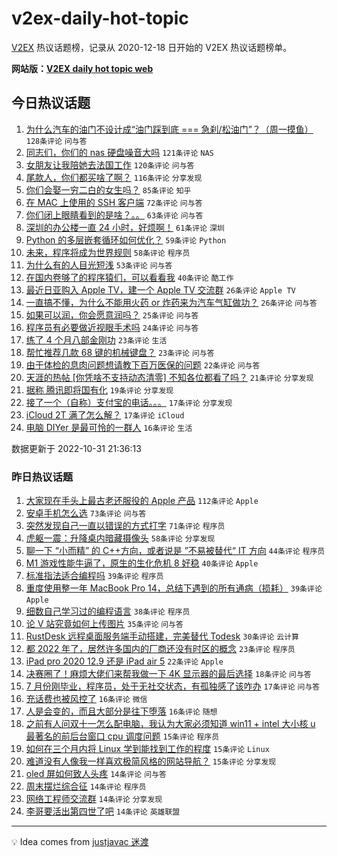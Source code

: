 # v2ex-daily-hot-topic

[V2EX](https://www.v2ex.com/) 热议话题榜，记录从 2020-12-18 日开始的 V2EX 热议话题榜单。

**网站版：[V2EX daily hot topic web](https://boojack.github.io/v2ex-daily-hot-topic-web/)**

## 今日热议话题

<!-- TODAY BEGIN -->

1. [为什么汽车的油门不设计成“油门踩到底 === 急刹/松油门”？（周一摸鱼）](https://www.v2ex.com/t/891394) `128条评论` `问与答`
1. [同志们，你们的 nas 硬盘噪音大吗](https://www.v2ex.com/t/891332) `121条评论` `NAS`
1. [女朋友让我陪她去法国工作](https://www.v2ex.com/t/891341) `120条评论` `问与答`
1. [尾款人，你们都买啥了啊？](https://www.v2ex.com/t/891486) `116条评论` `分享发现`
1. [你们会娶一穷二白的女生吗？](https://www.v2ex.com/t/891399) `85条评论` `知乎`
1. [在 MAC 上使用的 SSH 客户端](https://www.v2ex.com/t/891314) `72条评论` `问与答`
1. [你们闭上眼睛看到的是啥？。。](https://www.v2ex.com/t/891392) `63条评论` `问与答`
1. [深圳的办公楼一直 24 小时，好烦啊！](https://www.v2ex.com/t/891356) `61条评论` `深圳`
1. [Python 的多层嵌套循环如何优化？](https://www.v2ex.com/t/891370) `59条评论` `Python`
1. [未来，程序将成为世界规则](https://www.v2ex.com/t/891548) `58条评论` `程序员`
1. [为什么有的人目光短浅](https://www.v2ex.com/t/891321) `53条评论` `问与答`
1. [在国内卷够了的程序猿们，可以看看我](https://www.v2ex.com/t/891569) `40条评论` `酷工作`
1. [最近日亚购入 Apple TV，建一个 Apple TV 交流群](https://www.v2ex.com/t/891458) `26条评论` `Apple TV`
1. [一直搞不懂，为什么不能用火药 or 炸药来为汽车气缸做功？](https://www.v2ex.com/t/891369) `26条评论` `问与答`
1. [如果可以润，你会愿意润吗？](https://www.v2ex.com/t/891551) `25条评论` `问与答`
1. [程序员有必要做近视眼手术吗](https://www.v2ex.com/t/891508) `24条评论` `问与答`
1. [练了 4 个月八部金刚功](https://www.v2ex.com/t/891381) `23条评论` `生活`
1. [帮忙推荐几款 68 键的机械键盘？](https://www.v2ex.com/t/891351) `23条评论` `问与答`
1. [由于体检的息肉问题想请教下百万医保的问题](https://www.v2ex.com/t/891311) `22条评论` `问与答`
1. [天涯的热帖 [你凭啥不支持动态清零] 不知各位都看了吗？](https://www.v2ex.com/t/891519) `21条评论` `分享发现`
1. [据称 腾讯即将国有化](https://www.v2ex.com/t/891615) `19条评论` `分享发现`
1. [接了一个（自称）支付宝的电话。。。](https://www.v2ex.com/t/891490) `17条评论` `分享发现`
1. [iCloud 2T 满了怎么解？](https://www.v2ex.com/t/891402) `17条评论` `iCloud`
1. [电脑 DIYer 是最可怜的一群人](https://www.v2ex.com/t/891581) `16条评论` `生活`

数据更新于 2022-10-31 21:36:13

<!-- TODAY END -->

### 昨日热议话题

<!-- YESTERDAY BEGIN -->

1. [大家现在手头上最古老还服役的 Apple 产品](https://www.v2ex.com/t/891165) `112条评论` `Apple`
1. [安卓手机怎么选](https://www.v2ex.com/t/891114) `73条评论` `问与答`
1. [突然发现自己一直以错误的方式打字](https://www.v2ex.com/t/891131) `71条评论` `程序员`
1. [虎躯一震：升降桌内暗藏摄像头](https://www.v2ex.com/t/891101) `58条评论` `分享发现`
1. [聊一下 “小而精” 的 C++方向，或者说是 ”不易被替代“ IT 方向](https://www.v2ex.com/t/891097) `44条评论` `程序员`
1. [M1 游戏性能牛逼了，原生的生化危机 8 好稳](https://www.v2ex.com/t/891152) `40条评论` `Apple`
1. [标准指法适合编程吗](https://www.v2ex.com/t/891157) `39条评论` `程序员`
1. [重度使用整一年 MacBook Pro 14，总结下遇到的所有通病（损耗）](https://www.v2ex.com/t/891176) `39条评论` `Apple`
1. [细数自己学习过的编程语言](https://www.v2ex.com/t/891197) `38条评论` `程序员`
1. [论 V 站究竟如何上传图片](https://www.v2ex.com/t/891241) `35条评论` `问与答`
1. [RustDesk 远程桌面服务端手动搭建，完美替代 Todesk](https://www.v2ex.com/t/891123) `30条评论` `云计算`
1. [都 2022 年了，居然许多国内的厂商还没有时区的概念](https://www.v2ex.com/t/891242) `23条评论` `程序员`
1. [iPad pro 2020 12.9 还是 iPad air 5](https://www.v2ex.com/t/891082) `22条评论` `Apple`
1. [决赛圈了！麻烦大佬们来帮我做一下 4K 显示器的最后选择](https://www.v2ex.com/t/891141) `18条评论` `问与答`
1. [7 月份刚毕业，程序员，处于无社交状态，有孤独感了该咋办](https://www.v2ex.com/t/891230) `17条评论` `问与答`
1. [充话费也被风控了](https://www.v2ex.com/t/891228) `16条评论` `微信`
1. [人是会变的，而且大部分是往下堕落](https://www.v2ex.com/t/891172) `16条评论` `随想`
1. [之前有人问双十一怎么配电脑，我认为大家必须知道 win11 + intel 大小核 u 最著名的前后台窗口 cpu 调度问题](https://www.v2ex.com/t/891257) `15条评论` `程序员`
1. [如何在三个月内将 Linux 学到能找到工作的程度](https://www.v2ex.com/t/891120) `15条评论` `Linux`
1. [难道没有人像我一样喜欢极简风格的网站导航？](https://www.v2ex.com/t/891086) `15条评论` `分享发现`
1. [oled 屏如何致人头疼](https://www.v2ex.com/t/891238) `14条评论` `问与答`
1. [周末摆烂综合征](https://www.v2ex.com/t/891175) `14条评论` `程序员`
1. [网络工程师交流群](https://www.v2ex.com/t/891098) `14条评论` `分享发现`
1. [李哥要活出第四世了吧](https://www.v2ex.com/t/891089) `14条评论` `英雄联盟`

<!-- YESTERDAY END -->

---

💡 Idea comes from [justjavac 迷渡](https://github.com/justjavac/)
